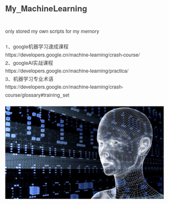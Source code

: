 <div class="output_wrapper" id="output_wrapper_id" style="font-size: 16px; color: rgb(62, 62, 62); line-height: 1.6; word-spacing: 0px; letter-spacing: 0px; font-family: 'Helvetica Neue', Helvetica, 'Hiragino Sans GB', 'Microsoft YaHei', Arial, sans-serif;"><h1 id="hmy_machinelearning" style="color: inherit; line-height: inherit; padding: 0px; margin: 1.5em 0px; font-weight: bold; font-size: 1.6em;"><span style="font-size: inherit; color: inherit; line-height: inherit; margin: 0px; padding: 0px;">My_MachineLearning</span></h1>
<p style="font-size: inherit; color: inherit; line-height: inherit; padding: 0px; margin: 1.5em 0px;">only stored my own scripts for my memory</p>
<p style="font-size: inherit; color: inherit; line-height: inherit; padding: 0px; margin: 1.5em 0px;">1、google机器学习速成课程<br>https://developers.google.cn/machine-learning/crash-course/<br>2、googleAI实战课程<br>https://developers.google.cn/machine-learning/practica/<br>3、机器学习专业术语<br>https://developers.google.cn/machine-learning/crash-course/glossary#training_set</p>
<figure style="font-size: inherit; color: inherit; line-height: inherit; margin: 0px; padding: 0px;"><img src="https://github.com/Alan1022/My_MachineLearning/blob/master/image/ai01.png" alt="" title="" style="font-size: inherit; color: inherit; line-height: inherit; padding: 0px; display: block; margin: 0px auto; max-width: 100%;"><figcaption style="line-height: inherit; margin: 0px; padding: 0px; margin-top: 10px; text-align: center; color: rgb(153, 153, 153); font-size: 0.7em;"></figcaption></figure></div>
